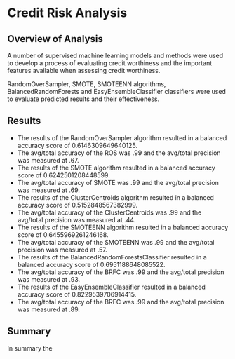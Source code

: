 # Credit Risk Analysis

## Overview of Analysis
A number of supervised machine learning models and methods were used to develop a process of evaluating credit worthiness and the important features available when assessing credit worthiness.

RandomOverSampler, SMOTE, SMOTEENN algorithms, BalancedRandomForests and EasyEnsembleClassifier classifiers were used to evaluate predicted results and their effectiveness.


## Results
 - The results of the RandomOverSampler algorithm resulted in a balanced accuracy score of 0.6146309649640125. 
 - The avg/total accuracy of the ROS was .99 and the avg/total precision was measured at .67.
 - The results of the SMOTE algorithm resulted in a balanced accuracy score of 0.6242501208448599. 
 - The avg/total accuracy of SMOTE was .99 and the avg/total precision was measured at .69.
 - The results of the ClusterCentroids algorithm resulted in a balanced accuracy score of 0.5152848567382999. 
 - The avg/total accuracy of the ClusterCentroids was .99 and the avg/total precision was measured at .44.
 - The results of the SMOTEENN algorithm resulted in a balanced accuracy score of 0.6455969261246168. 
 - The avg/total accuracy of the SMOTEENN was .99 and the avg/total precision was measured at .57.
 - The results of the BalancedRandomForestsClassifier resulted in a balanced accuracy score of 0.6951188648085522. 
 - The avg/total accuracy of the BRFC was .99 and the avg/total precision was measured at .93.
 - The results of the EasyEnsembleClassifier resulted in a balanced accuracy score of 0.8229539706914415. 
 - The avg/total accuracy of the BRFC was .99 and the avg/total precision was measured at .89.

## Summary
In summary the 
